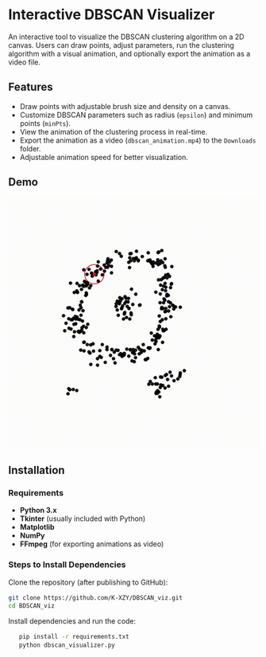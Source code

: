 
# Interactive DBSCAN Visualizer

An interactive tool to visualize the DBSCAN clustering algorithm on a 2D canvas. Users can draw points, adjust parameters, run the clustering algorithm with a visual animation, and optionally export the animation as a video file.

## Features
- Draw points with adjustable brush size and density on a canvas.
- Customize DBSCAN parameters such as radius (`epsilon`) and minimum points (`minPts`).
- View the animation of the clustering process in real-time.
- Export the animation as a video (`dbscan_animation.mp4`) to the `Downloads` folder.
- Adjustable animation speed for better visualization.

## Demo
![DBSCAN Visualizer Demo](./dbscan_demo.gif)


## Installation

### Requirements
- **Python 3.x**
- **Tkinter** (usually included with Python)
- **Matplotlib**
- **NumPy**
- **FFmpeg** (for exporting animations as video)

### Steps to Install Dependencies
Clone the repository (after publishing to GitHub):

   ```bash
   git clone https://github.com/K-XZY/DBSCAN_viz.git
cd BDSCAN_viz
```
Install dependencies and run the code:
```bash
   pip install -r requirements.txt
   python dbscan_visualizer.py
   ```
